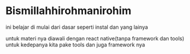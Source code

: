 # Bismillahhirohmanirohim

ini belajar di mulai dari dasar
seperti instal dan yang lainya

untuk materi nya diawali dengan react native(tanpa framework dan tools) untuk kedepanya kita pake tools dan juga framework nya

